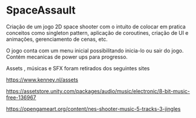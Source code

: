 # SpaceAssault

Criação de um jogo 2D space shooter com o intuito de colocar em pratica conceitos como singleton pattern, aplicação de coroutines,
criação de UI e animações, gerenciamento de cenas, etc.

O jogo conta com um menu inicial possibilitando inicia-lo ou sair do jogo. Contém mecanicas de power ups para progresso.

Assets , músicas e SFX foram retirados dos seguintes sites

https://www.kenney.nl/assets

https://assetstore.unity.com/packages/audio/music/electronic/8-bit-music-free-136967

https://opengameart.org/content/nes-shooter-music-5-tracks-3-jingles
